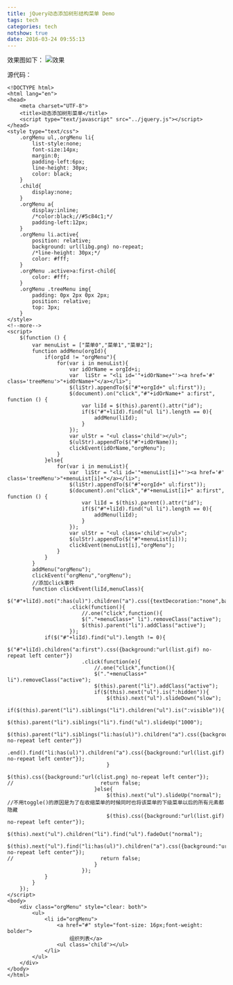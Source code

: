 ```yaml
---
title: jQuery动态添加树形结构菜单 Demo
tags: tech
categories: tech
notshow: true
date: 2016-03-24 09:55:13
---
```


效果图如下：
![效果](menuList.png)

源代码：

	<!DOCTYPE html>
	<html lang="en">
	<head>
	    <meta charset="UTF-8">
	    <title>动态添加树形菜单</title>
	    <script type="text/javascript" src="../jquery.js"></script>
	</head>
	<style type="text/css">
	    .orgMenu ul,.orgMenu li{
	        list-style:none;
	        font-size:14px;
	        margin:0;
	        padding-left:6px;
	        line-height: 30px;
	        color: black;
	    }
	    .child{
	        display:none;
	    }
	    .orgMenu a{
	        display:inline;
	        /*color:black;//#5c84c1;*/
	        padding-left:12px;
	    }
	    .orgMenu li.active{
	        position: relative;
	        background: url(libg.png) no-repeat;
	        /*line-height: 30px;*/
	        color: #fff;
	    }
	    .orgMenu .active>a:first-child{
	        color: #fff;
	    }
	    .orgMenu .treeMenu img{
	        padding: 0px 2px 0px 2px;
	        position: relative;
	        top: 3px;
	    }
	</style>
	<!--more-->
	<script>
	    $(function () {
	        var menuList = ["菜单0","菜单1","菜单2"];
	        function addMenu(orgId){
	            if(orgId != "orgMenu"){
	                for(var i in menuList){
	                    var idOrName = orgId+i;
	                    var  liStr = "<li id='"+idOrName+"'><a href='#' class='treeMenu'>"+idOrName+"</a></li>";
	                    $(liStr).appendTo($("#"+orgId+" ul:first"));
	                    $(document).on("click","#"+idOrName+" a:first", function () {
	                        var liId = $(this).parent().attr("id");
	                        if($("#"+liId).find("ul li").length == 0){
	                            addMenu(liId);
	                        }
	                    });
	                    var ulStr = "<ul class='child'></ul>";
	                    $(ulStr).appendTo($("#"+idOrName));
	                    clickEvent(idOrName,"orgMenu");
	                }
	            }else{
	                for(var i in menuList){
	                    var  liStr = "<li id='"+menuList[i]+"'><a href='#' class='treeMenu'>"+menuList[i]+"</a></li>";
	                    $(liStr).appendTo($("#"+orgId+" ul:first"));
	                    $(document).on("click","#"+menuList[i]+" a:first", function () {
	                        var liId = $(this).parent().attr("id");
	                        if($("#"+liId).find("ul li").length == 0){
	                            addMenu(liId);
	                        }
	                    });
	                    var ulStr = "<ul class='child'></ul>";
	                    $(ulStr).appendTo($("#"+menuList[i]));
	                    clickEvent(menuList[i],"orgMenu");
	                }
	            }
	        }
	        addMenu("orgMenu");
	        clickEvent("orgMenu","orgMenu");
	        //添加click事件
	        function clickEvent(liId,menuClass){
	            $("#"+liId).not(":has(ul)").children("a").css({textDecoration:"none",background:"none"})
	                    .click(function(){
	                        //.one("click",function(){
	                        $("."+menuClass+" li").removeClass("active");
	                        $(this).parent("li").addClass("active");
	                    });
	            if($("#"+liId).find("ul").length != 0){
	                $("#"+liId).children("a:first").css({background:"url(list.gif) no-repeat left center"})
	                        .click(function(e){
	                            //.one("click",function(){
	                            $("."+menuClass+" li").removeClass("active");
	                            $(this).parent("li").addClass("active");
	                            if($(this).next("ul").is(":hidden")){
	                                $(this).next("ul").slideDown("slow");
	                                if($(this).parent("li").siblings("li").children("ul").is(":visible")){
	                                    $(this).parent("li").siblings("li").find("ul").slideUp("1000");
	                                    $(this).parent("li").siblings("li:has(ul)").children("a").css({background:"url(list.gif) no-repeat left center"})
	                                            .end().find("li:has(ul)").children("a").css({background:"url(list.gif) no-repeat left center"});
	                                }
	                                $(this).css({background:"url(clist.png) no-repeat left center"});
	//                            return false;
	                            }else{
	                                $(this).next("ul").slideUp("normal");
	//不用toggle()的原因是为了在收缩菜单的时候同时也将该菜单的下级菜单以后的所有元素都隐藏
	                                $(this).css({background:"url(list.gif) no-repeat left center"});
	                                $(this).next("ul").children("li").find("ul").fadeOut("normal");
	                                $(this).next("ul").find("li:has(ul)").children("a").css({background:"url(list.gif) no-repeat left center"});
	//                            return false;
	                            }
	                        });
	            }
	        }
	    });
	</script>
	<body>
	    <div class="orgMenu" style="clear: both">
	        <ul>
	            <li id="orgMenu">
	                <a href="#" style="font-size: 16px;font-weight: bolder">
	                    组织列表</a>
	                <ul class='child'></ul>
	            </li>
	        </ul>
	    </div>
	</body>
	</html>
